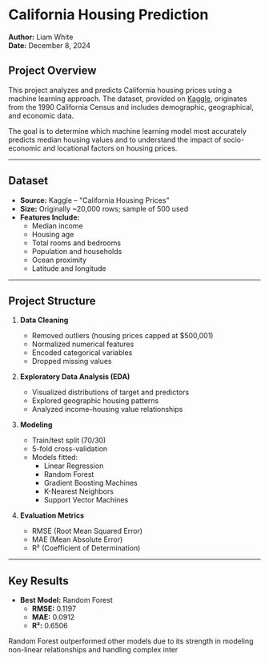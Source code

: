 # California Housing Prediction

**Author:** Liam White  
**Date:** December 8, 2024

## Project Overview

This project analyzes and predicts California housing prices using a machine learning approach. The dataset, provided on [Kaggle](https://www.kaggle.com/datasets/camnugent/california-housing-prices), originates from the 1990 California Census and includes demographic, geographical, and economic data.

The goal is to determine which machine learning model most accurately predicts median housing values and to understand the impact of socio-economic and locational factors on housing prices.

---

## Dataset

- **Source:** Kaggle – "California Housing Prices"
- **Size:** Originally ~20,000 rows; sample of 500 used
- **Features Include:**
  - Median income
  - Housing age
  - Total rooms and bedrooms
  - Population and households
  - Ocean proximity
  - Latitude and longitude

---

## Project Structure

1. **Data Cleaning**
   - Removed outliers (housing prices capped at $500,001)
   - Normalized numerical features
   - Encoded categorical variables
   - Dropped missing values

2. **Exploratory Data Analysis (EDA)**
   - Visualized distributions of target and predictors
   - Explored geographic housing patterns
   - Analyzed income–housing value relationships

3. **Modeling**
   - Train/test split (70/30)
   - 5-fold cross-validation
   - Models fitted:
     - Linear Regression
     - Random Forest
     - Gradient Boosting Machines
     - K-Nearest Neighbors
     - Support Vector Machines

4. **Evaluation Metrics**
   - RMSE (Root Mean Squared Error)
   - MAE (Mean Absolute Error)
   - R² (Coefficient of Determination)

---

## Key Results

- **Best Model:** Random Forest  
  - **RMSE:** 0.1197  
  - **MAE:** 0.0912  
  - **R²:** 0.6506  

Random Forest outperformed other models due to its strength in modeling non-linear relationships and handling complex inter
